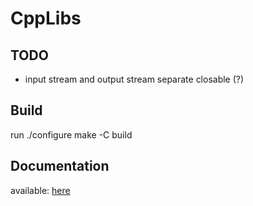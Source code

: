 # CppLibs

## TODO
* input stream and output stream separate closable (?)

## Build
run ./configure
make -C build

## Documentation
available: [here](doc/html/)
